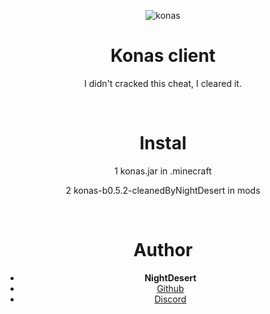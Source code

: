 <div align="center">

![konas](https://user-images.githubusercontent.com/88904139/137678048-ff616d67-065e-4fc2-b003-8ae8702b5a5a.png)
   
<h1 align="center">Konas client</h1>
<p align="center">I didn't cracked this cheat, I cleared it.</p>

<br>

# Instal
1 konas.jar in .minecraft

2 konas-b0.5.2-cleanedByNightDesert in mods

<br>

# Author
- **NightDesert**
- [Github](https://github.com/NightDesertOrig)
- [Discord](https://discord.gg/wUJYtnTdSV)
